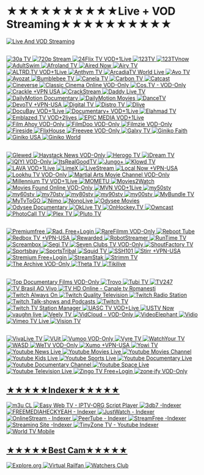 #                                       ★★★★★★★★★★Live + VOD Streaming★★★★★★★★★★

<a href="127.0.0.1"><img src="https://i.imgur.com/DW8Dlki.png" title="Live And VOD Streaming">

##
<a href="https://30a-tv.com/m3u8-channels/"><img src="https://i.imgur.com/SJEAEkg.png" title="30a TV">
<a href="http://hdtv.720pstream.me/"><img src="https://i.imgur.com/MFSGq7p.png" title="720p Stream">
<a href="https://24flix.tv/"><img src="https://i.imgur.com/KHGY4Sv.png" title="24Flix TV VOD+1Live">
<a href="https://123tv.live/category/united-states-usa/"><img src="https://i.imgur.com/jYJW9s2.png" title="123TV">
<a href="http://123tvnow.com/"><img src="https://i.imgur.com/jYJW9s2.png" title="123TVnow">
<a href="https://www.adultswim.com/streams/"><img src="https://i.imgur.com/8d7ZD0p.png" title="AdultSwim">
<a href="https://www.afrolandtv.com/?section=channelssection"><img src="https://i.imgur.com/BaUGOjz.png" title="Afroland TV">
<a href="https://airednow.com/class/free-channel"><img src="https://i.imgur.com/2tRP15U.png" title="Aired Now">
<a href="https://live.airy.tv/"><img src="https://i.imgur.com/ipVSMdx.png" title="Airy TV">
<a href="https://www.altrd.tv/"><img src="https://i.imgur.com/L9zl22d.png" title="ALTRD.TV VOD+1Live">
<a href="https://xpd.maz.tv/apps/2780/160191"><img src="https://i.imgur.com/X9kTeRc.png" title="Anthym TV">
<a href="https://www.youtube.com/@ArcadiaTVWorld/streams"><img src="https://i.imgur.com/fX9ZdsH.jpg" title="ArcadiaTV World Live">
<a href="https://www.watch.avo.tv/"><img src="https://i.imgur.com/D3VAixl.png" title="Avo TV">
<a href="https://ayozat.com/live-tv.html"><img src="https://i.imgur.com/uvGCO34.png" title="Ayozat">
<a href="https://www.bumblebee.tv/pages/tv-2/e/live"><img src="https://i.imgur.com/TlBjPcx.png" title="Bumblebee TV">
<a href="https://www.canela.tv/"><img src="https://i.imgur.com/mSLSE2W.png" title="Canela TV">
<a href="https://www.carbontv.com/live-tv/"><img src="https://i.imgur.com/8DHVmlL.png" title="Carbon TV">
<a href="https://catcast.tv/tv/"><img src="https://i.imgur.com/zh3suhM.png" title="Catcast">
<a href="https://www.cineverse.com/livetv"><img src="https://i.imgur.com/FKreNPN.jpg" title="Cineverse">
<a href="https://classiccinemaonline.com/"><img src="https://i.imgur.com/0gExbGp.png" title="Classic Cinema Online VOD-Only">
<a href="https://cos.tv/"><img src="https://i.imgur.com/vvDaoTc.png" title="Cos.TV - VOD-Only">
<a href="https://www.crackle.com/"><img src="https://i.imgur.com/4HquV2C.png" title="Crackle +VPN USA">
<a href="https://watch.crackstreams.me/"><img src="https://i.imgur.com/J97OqQE.png" title="CrackStream">
<a href="https://daddylivehd.sx/24-7-channels.php"><img src="https://i.imgur.com/J2UPqVv.png" title="Daddy Live TV">
<a href="https://www.dailymotion.com/search/documentary%20english/videos?duration=more_than_1h"><img src="https://i.imgur.com/chOMpJY.png" title="DailyMotion Documentary">
<a href="https://www.dailymotion.com/search/movies%20english/videos?duration=more_than_1h"><img src="https://i.imgur.com/chOMpJY.png" title="DailyMotion Movies">
<a href="https://www.dancetv.net/live"><img src="https://i.imgur.com/XWYRYj0.png" title="DanceTV">
<a href="https://www.devotv.com/?content_type=free-tv"><img src="https://i.imgur.com/c5oY4wj.png" title="DevoTV +VPN-USA">
<a href="https://www.digitaltv.com.cy/home?menuId=436"><img src="https://i.imgur.com/iCcP55K.png" title="Digital TV">
<a href="https://www.distro.tv/live/"><img src="https://i.imgur.com/YpLxJYs.png" title="Distro TV">
<a href="https://dlive.tv/"><img src="https://i.imgur.com/IfDmvYK.png" title="Dlive">
<a href="https://www.docubay.com/"><img src="https://i.imgur.com/gwtZDJ6.png" title="DocuBay VOD+1Live">
<a href="https://www.docplus.com/"><img src="https://i.imgur.com/ri4WBTg.png" title="Documentary+ VOD+1Live">
<a href="http://www.elahmad.com/tv/"><img src="https://i.imgur.com/tyDQ47h.png" title="Elahmad TV">
<a href="https://emblazetv.com/"><img src="https://i.imgur.com/W0W9H6Z.png" title="Emblazed TV VOD+2lives">
<a href="https://www.epic-media.tv/en"><img src="https://i.imgur.com/61lBIyB.png" title="EPIC MEDIA VOD+1Live">
<a href="https://www.filmahoy.com/all-movie-categories/"><img src="https://i.imgur.com/q8XlURF.png" title="Film Ahoy VOD-Only">
<a href="https://www.filmdoo.com/watch-now/watch-for-free/page/1"><img src="https://i.imgur.com/RXPOCsw.jpg" title="FilmDoo VOD-Only">
<a href="https://filmzie.com/home"><img src="https://i.imgur.com/GqVzBOj.png" title="Filmzie VOD-Only">
<a href="https://firesidechat.com/"><img src="https://i.imgur.com/X7vIHP0.png" title="Fireside">
<a href="https://flixhouse.com/cat/live-tv"><img src="https://i.imgur.com/hO8eitA.png" title="FlixHouse">
<a href="https://www.amazon.com/gp/video/storefront/?contentType=subscription&contentId=freewithads&benefitId=freewithads"><img src="https://i.imgur.com/IFbbDTD.jpg" title="Freevee VOD-Only">
<a href="https://galxy.tv/freetv"><img src="https://i.imgur.com/Q7V7I4S.png" title="Galxy TV">
<a href="https://www.ginikofaith.com/channels.php"><img src="https://i.imgur.com/4pylfpa.png" title="Giniko Faith">
<a href="https://ginikousa.com/channels.php"><img src="https://i.imgur.com/qmaTVbv.png" title="Giniko USA">
<a href="http://www.giniko.com/watch-by-country.php"><img src="https://i.imgur.com/3FZRzfT.png" title="Giniko World">

##
<a href="https://www.glewed.tv/movie-genre/live-tv-news/"><img src="https://i.imgur.com/aHlt8AO.png" title="Glewed">
<a href="https://www.haystack.tv/home"><img src="https://i.imgur.com/ZGEPZ0R.png" title="Haystack News VOD-Only">
<a href="https://play.herogotv.com/screen/tv?title=TV"><img src="https://i.imgur.com/Lc49NbW.png" title="Herogo TV">
<a href="https://www.idreamitv.com/"><img src="https://i.imgur.com/u4tt1rE.png" title="iDream TV">
<a href="https://www.iq.com/?lang=en_us"><img src="https://i.imgur.com/Y1wlfcJ.png" title="iQIYI VOD-Only">
<a href="https://watch.itsrealgoodtv.com/live-tv"><img src="https://i.imgur.com/yZM34z8.png" title="ItsRealGoodTV">
<a href="https://www.jungoplus.com/?section=linearsection"><img src="https://i.imgur.com/acHIxvn.png" title="Jungo+">
<a href="https://www.klowdtv.com/watch.ktv"><img src="https://i.imgur.com/HRTv1wf.png" title="Klowd TV">
<a href="https://www.lavaonline.tv/"><img src="https://i.imgur.com/zm2V2Ya.png" title="LAVA VOD+1Live">
<a href="https://limex.tv/"><img src="https://i.imgur.com/9YiNVlE.png" title="LimeX">
<a href="https://livestream.com/watch/popular/live"><img src="https://i.imgur.com/52t4d8w.png" title="LiveStream">
<a href="https://localnow.com/channels/"><img src="https://i.imgur.com/AQb8Tjo.png" title="Local Now +VPN-USA">
<a href="https://www.lookhu.tv/"><img src="https://i.imgur.com/XarOLPV.png" title="Lookhu TV VOD-Only">
<a href="https://martialartsmoviechannel.com/"><img src="https://i.imgur.com/UhRvKhR.png" title="Martial Arts Movie Channel VOD-Only">
<a href="https://www.mymillennium.tv/"><img src="https://i.imgur.com/gycDZYQ.png" title="Millennium TV VOD+1Live">
<a href="https://play.mometu.com/collection/tv?title=TV"><img src="https://i.imgur.com/ewHbnwo.png" title="MOMETU">
<a href="https://movies2watch.tv/home"><img src="https://i.imgur.com/4Va9Pfm.png" title="Movies2Watch">
<a href="https://moviesfoundonline.com/"><img src="https://i.imgur.com/C6y0wLm.png" title="Movies Found Online VOD-Only">
<a href="https://watchmvn.lightcast.com/"><img src="https://i.imgur.com/UrkSSaj.png" title="MVN VOD+1Live">
<a href="https://www.my50stv.com/"><img src="https://i.imgur.com/QTGwA04.png" title="my50stv">
<a href="https://www.my60stv.com/"><img src="https://i.imgur.com/fVIlyhq.png" title="my60stv">
<a href="https://www.my70stv.com/"><img src="https://i.imgur.com/vEPBEve.png" title="my70stv">
<a href="https://www.my80stv.com/"><img src="https://i.imgur.com/kTNJUxY.png" title="my80stv">
<a href="https://www.my90stv.com/"><img src="https://i.imgur.com/HavP7oa.png" title="my90stv">
<a href="https://www.my00stv.com/"><img src="https://i.imgur.com/IoVQ2tt.png" title="my00stv">
<a href="https://mybundle.tv/live-tv"><img src="https://i.imgur.com/vr8HODr.png" title="MyBundle TV">
<a href="https://mytvtogo.net/"><img src="https://i.imgur.com/9lhAjO9.png" title="MyTvToGO">
<a href="https://www.nimo.tv/"><img src="https://i.imgur.com/0p1VyF6.png" title="Nimo">
<a href="https://www.nonolive.com/"><img src="https://i.imgur.com/5aTUgjk.png" title="NonoLive"> 
<a href="https://odysee.com/$/search?q=movies"><img src="https://i.imgur.com/Ufj5Wz5.png" title="Odysee Movies">
<a href="https://odysee.com/$/search?q=documentary"><img src="https://i.imgur.com/Ufj5Wz5.png" title="Odysee Documentary">
<a href="http://oklivetv.com/"><img src="https://i.imgur.com/uzWNjar.png" title="OkLive TV">
<a href="http://onhockey.tv/"><img src="https://i.imgur.com/AGnreee.png" title="OnHockey.TV">
<a href="https://directory.owncast.online/"><img src="https://i.imgur.com/L5jpe04.png" title="Owncast">
<a href="https://photocall.tv/"><img src="https://i.imgur.com/Tdnk7UR.png" title="PhotoCall TV">
<a href="https://app.plex.tv/desktop/#!/live-tv"><img src="https://i.imgur.com/o7yW8F0.png" title="Plex TV">
<a href="https://pluto.tv/en/live-tv/"><img src="https://i.imgur.com/fI8pXo1.png" title="Pluto TV">

  
##
<a href="https://video.premiumfree.tv/"><img src="https://i.imgur.com/ruv0QD6.png" title="Premiumfree">
<a href="https://rad.live/live-tv"><img src="https://i.imgur.com/oOSpovs.png" title="Rad. Free+Login">
<a href="http://rarefilmm.com/film-index/"><img src="https://i.imgur.com/CFgmcaT.png" title="RareFilmm VOD-Only">
<a href="https://reboot.tube/"><img src="https://i.imgur.com/avbKSfP.png" title="Reboot Tube">
<a href="https://www.redbox.com/stream-free-live-tv"><img src="https://i.imgur.com/9skuL5O.png" title="Redbox TV +VPN-USA">
<a href="https://watch.rewarded.tv/pages/discover/e/tv-channels"><img src="https://i.imgur.com/SZWYVzA.png" title="Rewarded">
<a href="https://robotstreamer.com/"><img src="https://i.imgur.com/Y48zOqk.png" title="RobotStreamer">
<a href="https://www.runtime.tv/linear/"><img src="https://i.imgur.com/JNiHYgT.png" title="RunTime TV">
<a href="https://www.screambox.com/livetv"><img src="https://i.imgur.com/imgOmTY.png" title="Screambox">
<a href="https://www.segi.tv/collection/tv?title=menu_tv"><img src="https://i.imgur.com/CWEYNVE.png" title="Segi TV">
<a href="https://www.sevenclubstv.com/"><img src="https://i.imgur.com/aOd7U6P.png" title="Seven Clubs TV VOD-Only">
<a href="https://www.shoutfactorytv.com/live-channels"><img src="https://i.imgur.com/Lw6nilk.png" title="ShoutFactory TV">
<a href="https://www.sportsbay.run/"><img src="https://i.imgur.com/mVSRFhM.png" title="Sportsbay">
<a href="https://watch.sportstribal.tv/"><img src="https://i.imgur.com/dA1KJVu.png" title="SportsTribal">
<a href="https://www.squidtv.net/"><img src="https://i.imgur.com/bLPUgHU.png" title="Squid TV">
<a href="https://v2.ssh101.com/watch.php"><img src="https://i.imgur.com/BNwGUcl.png" title="SSH101">
<a href="https://stirr.com/watchnow"><img src="https://i.imgur.com/AzpK0MO.png" title="Stirr +VPN-USA">
<a href="https://stremium.firesidechat.com/app/channels"><img src="https://i.imgur.com/DegTGCV.png" title="Stremium Free+Login">
<a href="https://streamstak.com/"><img src="https://i.imgur.com/SS6zWjd.png" title="StreamStak">
<a href="https://strimm.com/browse-channel?category=AllChannels"><img src="https://i.imgur.com/uXff6aK.png" title="Strimm TV">
<a href="https://www.thearchive.tv"><img src="https://i.imgur.com/15TvSzH.png" title="The Archive VOD-Only">
<a href="https://www.theta.tv/discover/streams"><img src="https://i.imgur.com/b51xVNH.png" title="Theta TV">
<a href="https://www.tikilive.com/watch/live"><img src="https://i.imgur.com/Ncsei8x.png" title="Tikilive">


##
<a href="https://topdocumentaryfilms.com/watch-online/"><img src="https://i.imgur.com/mOJRM0A.png" title="Top Documentary Films VOD-Only">
<a href="https://trovo.live/"><img src="https://i.imgur.com/nq0Jm9H.png" title="Trovo">
<a href="https://tubitv.com/"><img src="https://i.imgur.com/Aei10Kv.png" title="Tubi TV">
<a href="https://tv247.us/"><img src="https://i.imgur.com/DxPUyq4.png" title="TV247">
<a href="https://brasilaovivo.tv/"><img src="https://i.imgur.com/iMXFdVd.png" title="TV Brasil AO Vivo">
<a href="https://tvhd-online.org/"><img src="https://i.imgur.com/p0ruXEc.png" title="TV HD Online - Canale tv Romanesti">
<a href="https://www.twitch.tv/directory/game/Always%20On"><img src="https://i.imgur.com/JqMgwJ2.png" title="Twitch Always On">
<a href="https://www.twitch.tv/directory/game/Quality%20Television"><img src="https://i.imgur.com/JqMgwJ2.png" title="Twitch Quality Television">
<a href="https://www.twitch.tv/directory/game/Radio%20Station"><img src="https://i.imgur.com/JqMgwJ2.png" title="Twitch Radio Station">
<a href="https://www.twitch.tv/directory/game/Talk%20Shows%20%26%20Podcasts"><img src="https://i.imgur.com/JqMgwJ2.png" title="Twitch Talk-shows and Podcasts">
<a href="https://www.twitch.tv/directory/all/tags/tv"><img src="https://i.imgur.com/JqMgwJ2.png" title="Twitch TV ">
<a href="https://www.twitch.tv/directory/game/TV%20Station%20Manager"><img src="https://i.imgur.com/JqMgwJ2.png" title="Twitch TV Station Manager">
<a href="https://uasctv.com/"><img src="https://i.imgur.com/BIuruCA.png" title="UASC TV VOD+Live">
<a href="https://www.ustvnow.com/freetowatch"><img src="https://i.imgur.com/CuDYPHC.png" title="USTV Now">
<a href="https://vaughn.live/"><img src="https://i.imgur.com/JQ8ugY2.png" title="vaughn live">
<a href="https://veely.tv/live/"><img src="https://i.imgur.com/wiANSS3.png" title="Veely TV">
<a href="https://membed1.com/"><img src="https://i.imgur.com/tzsBsDc.png" title="VidCloud - VOD-Only">
<a href="https://videoelephant.tv/"><img src="https://i.imgur.com/1hjNIW1.png" title="VideoElephant">
<a href="https://www.vidio.com/live"><img src="https://i.imgur.com/dC8leyM.png" title="Vidio">
<a href="https://vimeo.com/search?live=now&q=tv"><img src="https://i.imgur.com/ZJ0YMVV.png" title="Vimeo TV Live">
<a href="https://www.visiontv.co.uk/"><img src="https://i.imgur.com/xqDDTkl.png" title="Vision TV">


##
<a href="https://www.vivalivetv.com/watch/live"><img src="https://i.imgur.com/MaOzdPb.png" title="VivaLive TV">
<a href="https://www.vuit.com/live/"><img src="https://i.imgur.com/pYga70u.png" title="VUit">
<a href="https://vumoo.to/"><img src="https://i.imgur.com/0XaiPaY.png" title="Vumoo VOD-Only">
<a href="https://vyre.tv/"><img src="https://i.imgur.com/4Hy7Umz.png" title="Vyre TV">
<a href="https://www.watchyour.tv/channels.php"><img src="https://i.imgur.com/lAnicQC.png" title="WatchYour TV">
<a href="https://wasd.tv/"><img src="https://i.imgur.com/FopkX0z.png" title="WASD">
<a href="https://wetv.vip/en"><img src="https://i.imgur.com/pRhYNxq.png" title="WeTV VOD-Only">
<a href="https://www.xumo.tv/live-guide/"><img src="https://i.imgur.com/hQ96BHr.png" title="Xumo +VPN-USA">
<a href="https://yowi.tv/"><img src="https://i.imgur.com/ALuONba.png" title="Yowi TV">
<a href="https://www.youtube.com/results?search_query=news&sp=EgJAAQ%253D%253D"><img src="https://i.imgur.com/dzXYVEZ.png" title="Youtube News Live">
<a href="https://www.youtube.com/results?search_query=movies&sp=EgJAAQ%253D%253D"><img src="https://i.imgur.com/dzXYVEZ.png" title="Youtube Movies Live">
<a href="https://www.youtube.com/results?search_query=movies&sp=EgIQAg%253D%253D"><img src="https://i.imgur.com/dzXYVEZ.png" title="Youtube Movies Channel">
<a href="https://www.youtube.com/results?search_query=kids&sp=EgJAAQ%253D%253D"><img src="https://i.imgur.com/dzXYVEZ.png" title="Youtube Kids Live">
<a href="https://www.youtube.com/results?search_query=sports&sp=EgJAAQ%253D%253D"><img src="https://i.imgur.com/dzXYVEZ.png" title="Youtube Sports Live">
<a href="https://www.youtube.com/results?search_query=documentary&sp=EgJAAQ%253D%253D"><img src="https://i.imgur.com/dzXYVEZ.png" title="Youtube Documentary Live">
<a href="https://www.youtube.com/results?search_query=documentary&sp=EgIQAg%253D%253D"><img src="https://i.imgur.com/dzXYVEZ.png" title="Youtube Documentary Channel">
<a href="https://www.youtube.com/results?search_query=space&sp=EgJAAQ%253D%253D"><img src="https://i.imgur.com/dzXYVEZ.png" title="Youtube Space Live">
<a href="https://www.youtube.com/results?search_query=television&sp=EgJAAQ%253D%253D"><img src="https://i.imgur.com/dzXYVEZ.png" title="Youtube Television Live">
<a href="https://www.zingotv.com/live-tv"><img src="https://i.imgur.com/vxZH43D.png" title="Zingo TV Free+Login">
<a href="https://www.zoneify.tv/#/"><img src="https://i.imgur.com/2cP4PCW.png" title="zone·ify VOD-Only">


## ★★★★★Indexer★★★★★
<a href="http://m3u.cl/"><img src="https://i.imgur.com/q1O1wJL.png" title="m3u CL">
<a href="https://zhangboheng.github.io/Easy-Web-TV-M3u8/routes/countries.html"><img src="https://i.imgur.com/NnEq9Xk.png" title="Easy Web TV - IPTV-ORG Script Player">
<a href="https://3db7.xyz/stream/website"><img src="https://i.imgur.com/ivdNtFq.png" title="3db7 -Indexer">
<a href="https://www.reddit.com/r/FREEMEDIAHECKYEAH/wiki/video/#wiki_.25BA_tv_streaming"><img src="https://i.imgur.com/djk2zl5.png" title="FREEMEDIAHECKYEAH - Indexer">
<a href="https://www.justwatch.com/"><img src="https://i.imgur.com/zC8w43Z.png" title="JustWatch - Indexer">
<a href="https://onlinestream.live/"><img src="https://i.imgur.com/C2vz7ZM.png" title="OnlineStream - Indexer">
<a href="https://joinpeertube.org/instances"><img src="https://i.imgur.com/KMjg3NB.png" title="PeerTube - Indexer">
<a href="https://streamfree.tv/"><img src="https://i.imgur.com/amwuySZ.png" title="StreamFree -Indexer">
<a href="https://streamingsites.com/"><img src="https://i.imgur.com/W66h93a.png" title="Streaming Site -Indexer">
<a href="https://tinyzonetv.to/home"><img src="https://i.imgur.com/29QL9PJ.png" title="TinyZone TV - Youtube Indexer">
<a href="https://worldtvmobile.com/"><img src="https://i.imgur.com/iJPWBxy.png" title="World TV Mobile">


## ★★★★★Best Cam★★★★★
<a href="https://explore.org/livecams"><img src="https://i.imgur.com/ZOx92sg.png" title="Explore.org">
<a href="https://www.youtube.com/@VirtualRailfan/streams"><img src="https://i.imgur.com/XLPqvPY.jpg" title="Virtual Railfan">
<a href="https://www.youtube.com/@watchersclub/streams"><img src="https://i.imgur.com/ENoutwE.jpg" title="Watchers Club">
